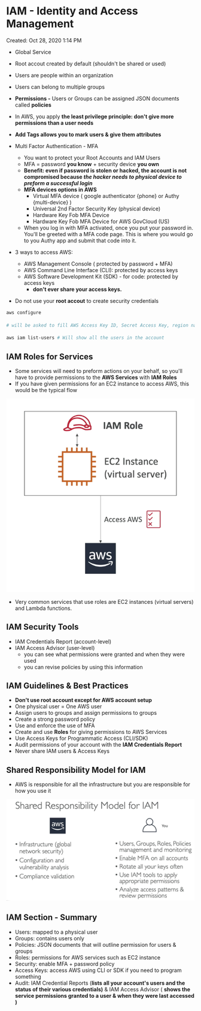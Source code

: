 # IAM - Identity and Access Management

Created: Oct 28, 2020 1:14 PM

- Global Service
- Root accout created by default (shouldn't be shared or used)
- Users are people within an organization
- Users can belong to multiple groups
- **Permissions -** Users or Groups can be assigned JSON documents called **policies**
- In AWS, you apply **the least privilege principle: don't give more permissions than a user needs**
- **Add Tags allows you to mark users & give them attributes**
- Multi Factor Authentication - MFA
    - You want to protect your Root Accounts and IAM Users
    - MFA = password **you know** + security device **you own**
    - **Benefit: even if password is stolen or hacked, the account is not compromised because *the hacker needs to physical device to preform a successful login***
    - **MFA devices options in AWS**
        - Virtual MFA device ( google authenticator {phone} or Authy {multi-device} )
        - Universal 2nd Factor Security Key (physical device)
        - Hardware Key Fob MFA Device
        - Hardware Key Fob MFA Device for AWS GovCloud (US)
    - When you log in with MFA activated, once you put your password in. You'll be greeted with a MFA code page. This is where you would go to you Authy app and submit that code into it.

- 3 ways to access AWS:
    - AWS Management Console ( protected by password + MFA)
    - AWS Command Line Interface (CLI): protected by access keys
    - AWS Software Development Kit (SDK) - for code: protected by access keys
        - **don't ever share your access keys.**
- Do not use your **root accout** to create security credentials

```bash
aws configure

# will be asked to fill AWS Access Key ID, Secret Access Key, region name, and output format.

aws iam list-users # Will show all the users in the account
```

## IAM Roles for Services

- Some services will need to preform actions on your behalf, so you'll have to provide permissions to the **AWS Services** with **IAM Roles**
- If you have given permissions for an EC2 instance to access AWS, this would be the typical flow

![IAM%20-%20Identity%20and%20Access%20Management%20234b28d6f6ef4b65a26d2743c4687d40/Untitled.png](IAM%20-%20Identity%20and%20Access%20Management%20234b28d6f6ef4b65a26d2743c4687d40/Untitled.png)

- Very common services that use roles are EC2 instances (virtual servers) and Lambda functions.

## IAM Security Tools

- IAM Credentials Report (account-level)
- IAM Access Advisor (user-level)
    - you can see what permissions were granted and when they were used
    - you can revise policies by using this information

## IAM Guidelines & Best Practices

- **Don't use root account except for AWS account setup**
- One physical user = One AWS user
- Assign users to groups and assign permissions to groups
- Create a strong password policy
- Use and enforce the use of MFA
- Create and use **Roles** for giving permissions to AWS Services
- Use Access Keys for Programmatic Access (CLI/SDK)
- Audit permissions of your account with the **IAM Credentials Report**
- Never share IAM users & Access Keys

## Shared Responsibility Model for IAM

- AWS is responsible for all the infrastructure but you are responsible for how you use it

![IAM%20-%20Identity%20and%20Access%20Management%20234b28d6f6ef4b65a26d2743c4687d40/Untitled%201.png](IAM%20-%20Identity%20and%20Access%20Management%20234b28d6f6ef4b65a26d2743c4687d40/Untitled%201.png)

## IAM Section - Summary

- Users: mapped to a physical user
- Groups: contains users only
- Policies: JSON documents that will outline permission for users & groups
- Roles: permissions for AWS services such as EC2 instance
- Security: enable MFA + password policy
- Access Keys: access AWS using CLI or SDK if you need to program something
- Audit: IAM Credential Reports (**lists all your account's users and the status of their various credentials)** & IAM Access Advisor ( **shows the service permissions granted to a user & when they were last accessed )**